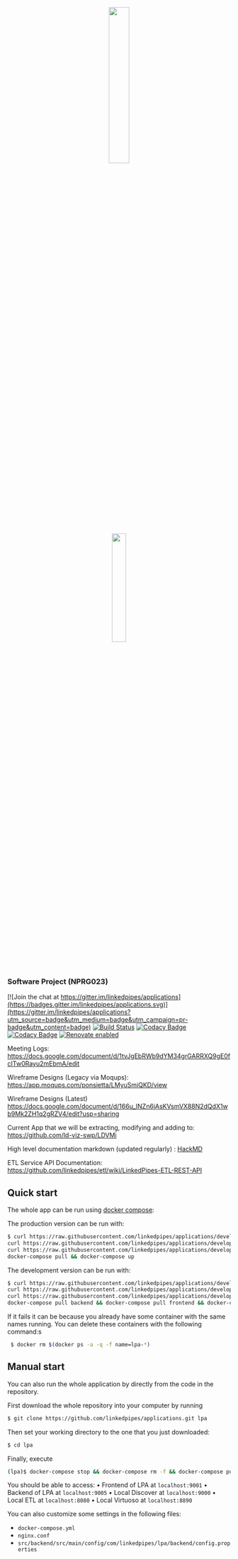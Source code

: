 <p align="center"><img width=30% src="http://i63.tinypic.com/3013lg4.png"></a>
<p align="center"><img width=25% src="https://media.giphy.com/media/8PpFGKr5vgNY1s8QiY/giphy.gif"></p>

### Software Project (NPRG023)

[![Join the chat at https://gitter.im/linkedpipes/applications](https://badges.gitter.im/linkedpipes/applications.svg)](https://gitter.im/linkedpipes/applications?utm_source=badge&utm_medium=badge&utm_campaign=pr-badge&utm_content=badge)
[![Build Status](https://travis-ci.org/linkedpipes/applications.svg?branch=develop)](https://travis-ci.org/linkedpipes/applications)
[![Codacy Badge](https://api.codacy.com/project/badge/Grade/87ac72b5a8d347b5a10a519323d71b6f)](https://app.codacy.com/app/LinkedPipes/applications?utm_source=github.com&utm_medium=referral&utm_content=linkedpipes/applications&utm_campaign=Badge_Grade_Settings)
[![Codacy Badge](https://api.codacy.com/project/badge/Coverage/9589669eb7534112a3f65f0e4b9f69d8)](https://www.codacy.com/app/LinkedPipes/applications?utm_source=github.com&utm_medium=referral&utm_content=linkedpipes/applications&utm_campaign=Badge_Coverage)
[![Renovate enabled](https://img.shields.io/badge/renovate-enabled-brightgreen.svg)](https://renovatebot.com/)

Meeting Logs: https://docs.google.com/document/d/1tvJgEbRWb9dYM34grGARRXQ9gE0fcITw0Rayu2mEbmA/edit

Wireframe Designs (Legacy via Moqups): https://app.moqups.com/ponsietta/LMyuSmiQKD/view

Wireframe Designs (Latest) https://docs.google.com/document/d/166u_INZn6jAsKVsmVX88N2dQdX1wb9Mk2ZH1q2gRZV4/edit?usp=sharing

Current App that we will be extracting, modifying and adding to: https://github.com/ld-viz-swp/LDVMi

High level documentation markdown (updated regularly) : [HackMD](https://hackmd.io/lymLxN5AR4KTX4x3kPyiiQ#)

ETL Service API Documentation: https://github.com/linkedpipes/etl/wiki/LinkedPipes-ETL-REST-API

## Quick start

The whole app can be run using [docker compose](https://docs.docker.com/compose/install/):

The production version can be run with:

```bash
$ curl https://raw.githubusercontent.com/linkedpipes/applications/develop/src/backend/src/main/config/com/linkedpipes/lpa/backend/config.properties -o config.properties &&
curl https://raw.githubusercontent.com/linkedpipes/applications/develop/docker-compose-master.yml -o docker-compose.yml &&
curl https://raw.githubusercontent.com/linkedpipes/applications/develop/nginx-prod.conf -o  nginx-prod.conf &&
docker-compose pull && docker-compose up
```

The development version can be run with:

```bash
$ curl https://raw.githubusercontent.com/linkedpipes/applications/develop/src/backend/src/main/config/com/linkedpipes/lpa/backend/config.properties -o config.properties &&
curl https://raw.githubusercontent.com/linkedpipes/applications/develop/docker-compose.yml -o docker-compose.yml &&
curl https://raw.githubusercontent.com/linkedpipes/applications/develop/nginx.conf -o  nginx.conf &&
docker-compose pull backend && docker-compose pull frontend && docker-compose up
```

If it fails it can be because you already have some container with the same names running. You can delete these containers with the
following command:s

```bash
 $ docker rm $(docker ps -a -q -f name=lpa-*)
```

## Manual start

You can also run the whole application by directly from the code in the repository.

First download the whole repository into your computer by running

```bash
$ git clone https://github.com/linkedpipes/applications.git lpa
```

Then set your working directory to the one that you just downloaded:

```bash
$ cd lpa
```

Finally, execute

```bash
(lpa)$ docker-compose stop && docker-compose rm -f && docker-compose pull && docker-compose up --build
```

You should be able to access:
• Frontend of LPA at `localhost:9001`
• Backend of LPA at `localhost:9005`
• Local Discover at `localhost:9000`
• Local ETL at `localhost:8080`
• Local Virtuoso at `localhost:8890`

You can also customize some settings in the following files:

- `docker-compose.yml`
- `nginx.conf`
- `src/backend/src/main/config/com/linkedpipes/lpa/backend/config.properties`
